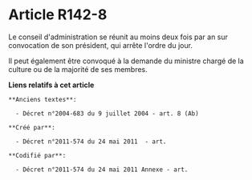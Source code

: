# Article R142-8

Le conseil d'administration se réunit au moins deux fois par an sur convocation de son président, qui arrête l'ordre du jour.

Il peut également être convoqué à la demande du ministre chargé de la culture ou de la majorité de ses membres.

**Liens relatifs à cet article**

	**Anciens textes**:

	  - Décret n°2004-683 du 9 juillet 2004 - art. 8 (Ab)

	**Créé par**:

	  - Décret n°2011-574 du 24 mai 2011  - art.

	**Codifié par**:

	  - Décret n°2011-574 du 24 mai 2011 Annexe - art.
